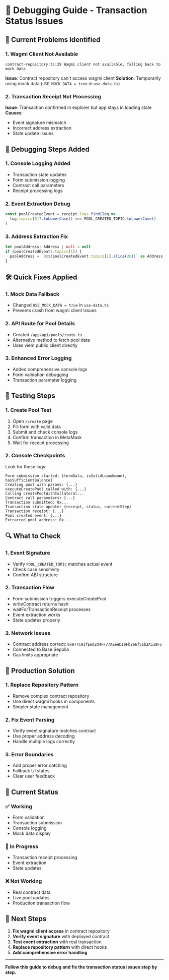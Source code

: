 # 🐛 Debugging Guide - Transaction Status Issues

## 🚨 Current Problems Identified

### 1. **Wagmi Client Not Available**
```
contract-repository.ts:29 Wagmi client not available, falling back to mock data
```
**Issue**: Contract repository can't access wagmi client
**Solution**: Temporarily using mock data (`USE_MOCK_DATA = true` in `use-data.ts`)

### 2. **Transaction Receipt Not Processing**
**Issue**: Transaction confirmed in explorer but app stays in loading state
**Causes**:
- Event signature mismatch
- Incorrect address extraction
- State update issues

## 🔧 Debugging Steps Added

### 1. **Console Logging Added**
- Transaction state updates
- Form submission logging
- Contract call parameters
- Receipt processing logs

### 2. **Event Extraction Debug**
```typescript
const poolCreatedEvent = receipt.logs.find(log =>
  log.topics[0]?.toLowerCase() === POOL_CREATED_TOPIC.toLowerCase()
)
```

### 3. **Address Extraction Fix**
```typescript
let poolAddress: Address | null = null
if (poolCreatedEvent?.topics[1]) {
  poolAddress = `0x${poolCreatedEvent.topics[1].slice(26)}` as Address
}
```

## 🛠️ Quick Fixes Applied

### 1. **Mock Data Fallback**
- Changed `USE_MOCK_DATA = true` in `use-data.ts`
- Prevents crash from wagmi client issues

### 2. **API Route for Pool Details**
- Created `/app/api/pools/route.ts`
- Alternative method to fetch pool data
- Uses viem public client directly

### 3. **Enhanced Error Logging**
- Added comprehensive console logs
- Form validation debugging
- Transaction parameter logging

## 🧪 Testing Steps

### 1. **Create Pool Test**
1. Open `/create` page
2. Fill form with valid data
3. Submit and check console logs
4. Confirm transaction in MetaMask
5. Wait for receipt processing

### 2. **Console Checkpoints**
Look for these logs:
```
Form submission started: {formData, isValidLoanAmount, hasSufficientBalance}
Creating pool with params: {...}
executeCreatePool called with: {...}
Calling createPoolWithCollateral...
Contract call parameters: {...}
Transaction submitted: 0x...
Transaction state update: {receipt, status, currentStep}
Transaction receipt: {...}
Pool created event: {...}
Extracted pool address: 0x...
```

## 🔍 What to Check

### 1. **Event Signature**
- Verify `POOL_CREATED_TOPIC` matches actual event
- Check case sensitivity
- Confirm ABI structure

### 2. **Transaction Flow**
- Form submission triggers executeCreatePool
- writeContract returns hash
- waitForTransactionReceipt processes
- Event extraction works
- State updates properly

### 3. **Network Issues**
- Contract address correct: `0x977C91fEed2d4FF77AEeeD1bFb2a6f51b2A518F5`
- Connected to Base Sepolia
- Gas limits appropriate

## 🚀 Production Solution

### 1. **Replace Repository Pattern**
- Remove complex contract repository
- Use direct wagmi hooks in components
- Simpler state management

### 2. **Fix Event Parsing**
- Verify event signature matches contract
- Use proper address decoding
- Handle multiple logs correctly

### 3. **Error Boundaries**
- Add proper error catching
- Fallback UI states
- Clear user feedback

## 📱 Current Status

### ✅ **Working**
- Form validation
- Transaction submission
- Console logging
- Mock data display

### 🔄 **In Progress**
- Transaction receipt processing
- Event extraction
- State updates

### ❌ **Not Working**
- Real contract data
- Live pool updates
- Production transaction flow

## 🎯 Next Steps

1. **Fix wagmi client access** in contract repository
2. **Verify event signature** with deployed contract
3. **Test event extraction** with real transaction
4. **Replace repository pattern** with direct hooks
5. **Add comprehensive error handling**

---

**Follow this guide to debug and fix the transaction status issues step by step.**